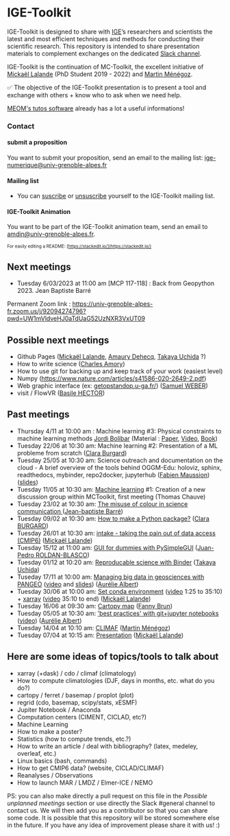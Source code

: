 # IGE-Toolkit

IGE-Toolkit is designed to share with [IGE](http://www.ige-grenoble.fr/)’s researchers and scientists the latest and most efficient techniques and methods for conducting their scientific research. This repository is intended to share presentation materials to complement exchanges on the dedicated [Slack channel](https://ige-toolkit/slack.com).

IGE-Toolkit is the continuation of MC-Toolkit, the excellent initiative of [Mickaël Lalande](https://mickaellalande.github.io/) (PhD Student 2019 - 2022) and  [Martin Ménégoz](mailto:martin.menegoz@univ-grenoble-alpes.fr).

:white_check_mark: The objective of the IGE-Toolkit presentation is to present a tool and exchange with others + know who to ask when we need help.

[MEOM's tutos software](https://github.com/meom-group/tutos/blob/master/software.md) already has a lot a useful informations!

### Contact

 #### submit a proposition 
 You want to submit your proposition, send an email to the mailing list:  [ige-numerique@univ-grenoble-alpes.fr](mailTo:ige-numerique@univ-grenoble-alpes.fr)

 #### Mailing list
 - You can [suscribe](https://listes.univ-grenoble-alpes.fr/sympa/subscribe/ige-numerique?previous_action=edit_list_request) or [unsuscribe](https://listes.univ-grenoble-alpes.fr/sympa/signoff/ige-numerique) yourself to the IGE-Toolkit mailing list.

 #### IGE-Toolkit Animation
 You want to be part of the IGE-Toolkit animation team, send an email to amdin@univ-grenoble-alpes.fr.

<font size=1> For easily editing a README: [https://stackedit.io/](https://stackedit.io/) </font>

## Next meetings

- Tuesday 6/03/2023 at 11:00 am [MCP 117-118] : Back from Geopython 2023. Jean Baptiste Barré

Permanent Zoom link : https://univ-grenoble-alpes-fr.zoom.us/j/92094274796?pwd=UW1mVldveHJ0aTdUaG52UzNXR3VxUT09

## Possible next meetings

- Github Pages ([Mickaël Lalande](https://mickaellalande.github.io/), [Amaury Dehecq](https://adehecq.github.io/), [Takaya Uchida](https://roxyboy.github.io/) ?)
- How to write science ([Charles Amory](http://www.ige-grenoble.fr/identite_id1776889.html))
- How to use git for backing up and keep track of your work (easiest level)
- Numpy (https://www.nature.com/articles/s41586-020-2649-2.pdf)
- Web graphic interface (ex: [getopstandop.u-ga.fr/](http://getopstandop.u-ga.fr/)) ([Samuel WEBER](http://pp.ige-grenoble.fr/annuaire/annuaire-osug-ige/webersa.htm))
- visit / FlowVR ([Basile HECTOR](http://pp.ige-grenoble.fr/annuaire/annuaire-osug-ige/hectorb.htm))

## Past meetings
- Thursday 4/11 at 10:00 am : Machine learning #3: Physical constraints to machine learning methods [Jordi Bolibar](https://jordibolibar.wordpress.com/) (Material : [Paper](https://arxiv.org/pdf/2001.04385v1.pdf), [Video](https://www.youtube.com/watch?v=SU-OILSmR1M), [Book](https://physicsbaseddeeplearning.org/intro.html))
- Tuesday 22/06 at 10:30 am: Machine learning #2: Presentation of a ML probleme from scratch ([Clara Burgard](https://claraburgard.weebly.com/))
- Tuesday 25/05 at 10:30 am: Science outreach and documentation on the cloud - A brief overview of the tools behind OGGM-Edu: holoviz, sphinx, readthedocs, mybinder, repo2docker, jupyterhub ([Fabien Maussion](https://fabienmaussion.info/)) ([slides](https://github.com/mickaellalande/MC-Toolkit/blob/master/slides/OGGM-Edu%20tools.pdf))
- Tuesday 11/05 at 10:30 am: [Machine learning](Machine-Learning) #1: Creation of a new discussion group within MCToolkit, first meeting (Thomas Chauve)
- Tuesday 23/02 at 10:30 am: [The misuse of colour in science communication
](ColourUse) ([Jean-baptiste Barré](http://pp.ige-grenoble.fr/pageperso/barrej/))
- Tuesday 09/02 at 10:30 am: [How to make a Python package?](Python_Package) ([Clara BURGARD](https://claraburgard.weebly.com/))
- Tuesday 26/01 at 10:30 am: [intake - taking the pain out of data access (CMIP6)](intake) ([Mickaël Lalande](https://mickaellalande.github.io/))
- Tuesday 15/12 at 11:00 am: [GUI for dummies with PySimpleGUI](PySimpleGUI) ([Juan-Pedro ROLDAN-BLASCO](http://pp.ige-grenoble.fr/pageperso/roldanbj/))
- Tuesday 01/12 at 10:20 am: [Reproducable science with Binder](binder) ([Takaya Uchida](https://roxyboy.github.io/))
- Tuseday 17/11 at 10:00 am: [Managing big data in geosciences with PANGEO](Managing-big-data-in-geasciences-with-PANGEO/readme.md) ([video](https://www.youtube.com/watch?v=tkaqetLSVFo) and [slides](Managing-big-data-in-geasciences-with-PANGEO/mctoolkit-pangeo.pdf)) ([Aurélie Albert](http://pp.ige-grenoble.fr/annuaire/annuaire-osug-ige/albert.htm))
- Tuesday 30/06 at 10:00 am: [Set conda environment](conda_environment_xarray_xesmf_proplot) ([video](https://www.youtube.com/watch?v=Gb0smIc1VpM) 1:25 to 35:10) + [xarray](https://github.com/mickaellalande/MC-Toolkit/tree/master/conda_environment_xarray_xesmf_proplot/xarray) ([video](https://www.youtube.com/watch?v=Gb0smIc1VpM) 35:10 to end) ([Mickaël Lalande](https://mickaellalande.github.io/))
- Tuesday 16/06 at 09:30 am: [Cartopy map](cartopy) ([Fanny Brun](http://pp.ige-grenoble.fr/annuaire/annuaire-osug-ige/brun.htm))
- Tuesday 05/05 at 10:30 am: ['best practices' with git+jupyter notebooks](Best-practices-notebooks-conda-git/README.md) ([video](https://www.youtube.com/watch?v=NFj-qJ5r4iI&feature=youtu.be)) ([Aurélie Albert](http://pp.ige-grenoble.fr/annuaire/annuaire-osug-ige/albert.htm))
- Tuesday 14/04 at 10:10 am: [CLIMAF](CLIMAF_martin) ([Martin Ménégoz](http://martinmenegoz.neowordpress.fr/))
- Tuesday 07/04 at 10:15 am: [Presentation](Presentation) ([Mickaël Lalande](https://mickaellalande.github.io/))


## Here are some ideas of topics/tools to talk about
- xarray (+dask) / cdo / climaf (climatology)  
- How to compute climatologies (DJF, days in months, etc. what do you do?)
- cartopy / ferret / basemap / proplot (plot)  
- regrid (cdo, basemap, scipy/stats, xESMF)  
- Jupiter Notebook / Anaconda
- Computation centers (CIMENT, CICLAD, etc?)
- Machine Learning
- How to make a poster?
- Statistics (how to compute trends, etc.?)
- How to write an article / deal with bibliography? (latex, medeley, overleaf, etc.)  
- Linux basics (bash, commands)
- How to get CMIP6 data? (website, CICLAD/CLIMAF)
- Reanalyses / Observations
- How to launch MAR / LMDZ / Elmer-ICE / NEMO

PS: you can also make directly a pull request on this file in the *Possible unplanned meetings* section or use directly the Slack #general channel to contact us. We will then add you as a contributor so that you can share some code. It is possible that this repository will be stored somewhere else in the future. If you have any idea of improvement please share it with us! :)
